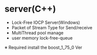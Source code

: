server(C++)
======
- Lock-Free IOCP Server(Windows)
- Packet of Stream Type for Send/receive
- MultiThread pool manage
- user memory lock-free-queue

※ Required install the boost_1_75_0 Ver
